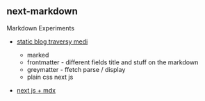 ##  next-markdown

Markdown Experiments



- [static blog traversy medi](https://www.youtube.com/watch?v=MrjeefD8sac&list=LL&index=6&t=182s)
  - marked
  - frontmatter - different fields title and stuff on the markdown
  - greymatter - ffetch  parse / display
  - plain css  next js


- [next js + mdx](https://www.youtube.com/watch?v=GIOPkcvv7-o&list=LL&index=7)